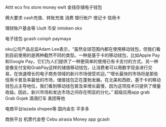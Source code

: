 Atitt eco fns store money ewlt 金钱存储电子钱包


俩大要求 cash充值、转账充值  消费
银行账户 借记卡 
信用卡

理财账户基金等
Usdt 币安 imtoken okx

电子钱包 gcash coinph paymaya


oku公司产品总监Adam Lee表示，“虽然全球范围内都在使用移动钱包，但我们看到目前使用的是两种截然不同的类型。一种是基于卡的移动钱包，比如Apple Pay和Google Pay，它们为人们提供了一种更简单的使用已有卡支付的方式。另一种是像支付宝和GrabPay这样的储值移动钱包，让消费者可以用数字现金进行交易，在快速增长的电子商务领域的新兴市场很受欢迎。”“增长最快的市场将是那些信用卡普及率最低的市场，储值钱包正在蓬勃发展。在北美和西欧，基于卡的移动钱包占主导地位，我们看到移动钱包普及率增长最慢，因为这项技术只提供了增量收益。因此，新兴市场和发达市场之间存在明显的分化。”
超级应用app grab
Grab Gojek  滴滴打车 美团等他

电商平台lazada shopee等
国内金东  平多多

商旅平台 机票代金卷
Cebu airasia
Money app gcash 
